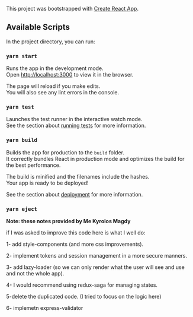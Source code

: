 This project was bootstrapped with [Create React App](https://github.com/facebook/create-react-app).

## Available Scripts

In the project directory, you can run:

### `yarn start`

Runs the app in the development mode.<br />
Open [http://localhost:3000](http://localhost:3000) to view it in the browser.

The page will reload if you make edits.<br />
You will also see any lint errors in the console.

### `yarn test`

Launches the test runner in the interactive watch mode.<br />
See the section about [running tests](https://facebook.github.io/create-react-app/docs/running-tests) for more information.

### `yarn build`

Builds the app for production to the `build` folder.<br />
It correctly bundles React in production mode and optimizes the build for the best performance.

The build is minified and the filenames include the hashes.<br />
Your app is ready to be deployed!

See the section about [deployment](https://facebook.github.io/create-react-app/docs/deployment) for more information.

### `yarn eject`

**Note: these notes provided by Me Kyrolos Magdy**

if I was asked to improve this code here is what I well do: 

1- add style-components (and more css improvements).

2- implement tokens and session management in a more secure manners.

3- add lazy-loader (so we can only render what the user will see and use and not the whole app).

4- I would recommend using redux-saga for managing states.

5-delete the duplicated code. (I tried to focus on the logic here)

6- implemetn express-validator
